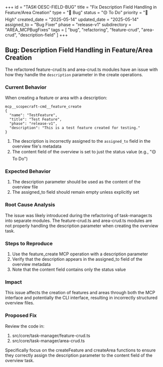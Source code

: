 +++
id = "TASK-DESC-FIELD-BUG"
title = "Fix Description Field Handling in Feature/Area Creation"
type = "🐞 Bug"
status = "🟡 To Do"
priority = "🔼 High"
created_date = "2025-05-14"
updated_date = "2025-05-14"
assigned_to = "Bug Fixer"
phase = "release-v1"
subdirectory = "AREA_MCPBugFixes"
tags = [
  "bug",
  "refactoring",
  "feature-crud",
  "area-crud",
  "description-field"
]
+++

## Bug: Description Field Handling in Feature/Area Creation

The refactored feature-crud.ts and area-crud.ts modules have an issue with how they handle the `description` parameter in the create operations.

### Current Behavior

When creating a feature or area with a description:
```
mcp__scopecraft-cmd__feature_create
{
  "name": "TestFeature",
  "title": "Test Feature",
  "phase": "release-v1",
  "description": "This is a test feature created for testing."
}
```

1. The description is incorrectly assigned to the `assigned_to` field in the overview file's metadata
2. The content field of the overview is set to just the status value (e.g., "🟡 To Do")

### Expected Behavior

1. The description parameter should be used as the content of the overview file
2. The assigned_to field should remain empty unless explicitly set

### Root Cause Analysis

The issue was likely introduced during the refactoring of task-manager.ts into separate modules. The feature-crud.ts and area-crud.ts modules are not properly handling the description parameter when creating the overview task.

### Steps to Reproduce

1. Use the feature_create MCP operation with a description parameter
2. Verify that the description appears in the assigned_to field of the overview metadata
3. Note that the content field contains only the status value

### Impact

This issue affects the creation of features and areas through both the MCP interface and potentially the CLI interface, resulting in incorrectly structured overview files.

### Proposed Fix

Review the code in:
1. src/core/task-manager/feature-crud.ts
2. src/core/task-manager/area-crud.ts

Specifically focus on the createFeature and createArea functions to ensure they correctly assign the description parameter to the content field of the overview task.
